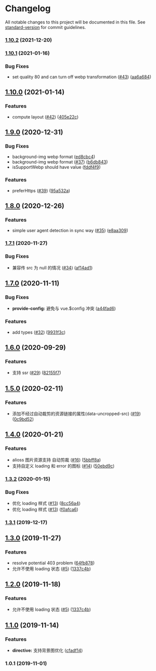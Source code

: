 # Changelog

All notable changes to this project will be documented in this file. See [standard-version](https://github.com/conventional-changelog/standard-version) for commit guidelines.

### [1.10.2](https://github.com/FEMessage/v-img/compare/v1.10.1...v1.10.2) (2021-12-20)



### [1.10.1](https://github.com/FEMessage/v-img/compare/v1.10.0...v1.10.1) (2021-01-16)


### Bug Fixes

* set quality 80 and can turn off webp transformation ([#43](https://github.com/FEMessage/v-img/issues/43)) ([aa6a684](https://github.com/FEMessage/v-img/commit/aa6a684))



## [1.10.0](https://github.com/FEMessage/v-img/compare/v1.9.0...v1.10.0) (2021-01-14)


### Features

* compute layout ([#42](https://github.com/FEMessage/v-img/issues/42)) ([405e22c](https://github.com/FEMessage/v-img/commit/405e22c))



## [1.9.0](https://github.com/FEMessage/v-img/compare/v1.8.0...v1.9.0) (2020-12-31)


### Bug Fixes

* background-img webp format ([ed8cbc4](https://github.com/FEMessage/v-img/commit/ed8cbc4))
* background-img webp format ([#37](https://github.com/FEMessage/v-img/issues/37)) ([b6db843](https://github.com/FEMessage/v-img/commit/b6db843))
* isSupportWebp should have value ([fddf4f9](https://github.com/FEMessage/v-img/commit/fddf4f9))


### Features

* preferHttps ([#39](https://github.com/FEMessage/v-img/issues/39)) ([95a532a](https://github.com/FEMessage/v-img/commit/95a532a))



## [1.8.0](https://github.com/FEMessage/v-img/compare/v1.7.1...v1.8.0) (2020-12-26)


### Features

* simple user agent detection in sync way ([#35](https://github.com/FEMessage/v-img/issues/35)) ([e8aa309](https://github.com/FEMessage/v-img/commit/e8aa309))



### [1.7.1](https://github.com/FEMessage/v-img/compare/v1.7.0...v1.7.1) (2020-11-27)


### Bug Fixes

* 兼容传 src 为 null 的情况 ([#34](https://github.com/FEMessage/v-img/issues/34)) ([af14ad1](https://github.com/FEMessage/v-img/commit/af14ad1))



## [1.7.0](https://github.com/FEMessage/v-img/compare/v1.6.0...v1.7.0) (2020-11-11)


### Bug Fixes

* **provide-config:** 避免与 vue.$config 冲突 ([a44fad6](https://github.com/FEMessage/v-img/commit/a44fad6))


### Features

* add types ([#32](https://github.com/FEMessage/v-img/issues/32)) ([9931f3c](https://github.com/FEMessage/v-img/commit/9931f3c))



## [1.6.0](https://github.com/FEMessage/v-img/compare/v1.5.0...v1.6.0) (2020-09-29)


### Features

* 支持 ssr ([#29](https://github.com/FEMessage/v-img/issues/29)) ([82155f7](https://github.com/FEMessage/v-img/commit/82155f7))



## [1.5.0](https://github.com/FEMessage/v-img/compare/v1.4.0...v1.5.0) (2020-02-11)


### Features

* 添加不经过自动裁剪的资源链接的属性(data-uncropped-src) ([#19](https://github.com/FEMessage/v-img/issues/19)) ([0c9bd52](https://github.com/FEMessage/v-img/commit/0c9bd52))



## [1.4.0](https://github.com/FEMessage/v-img/compare/v1.3.2...v1.4.0) (2020-01-21)


### Features

* alioss 图片资源支持 自动剪裁 ([#16](https://github.com/FEMessage/v-img/issues/16)) ([5bbff8a](https://github.com/FEMessage/v-img/commit/5bbff8a))
* 支持自定义 loading 和 error 的图标 ([#14](https://github.com/FEMessage/v-img/issues/14)) ([50ebd9c](https://github.com/FEMessage/v-img/commit/50ebd9c))



### [1.3.2](https://github.com/FEMessage/v-img/compare/v1.3.1...v1.3.2) (2020-01-15)


### Bug Fixes

* 优化 loading 样式 ([#13](https://github.com/FEMessage/v-img/issues/13)) ([8cc56a4](https://github.com/FEMessage/v-img/commit/8cc56a4))
* 优化 loading 样式 ([#13](https://github.com/FEMessage/v-img/issues/13)) ([f0afca6](https://github.com/FEMessage/v-img/commit/f0afca6))



### [1.3.1](https://github.com/FEMessage/v-img/compare/v1.3.0...v1.3.1) (2019-12-17)



## [1.3.0](https://github.com/FEMessage/v-img/compare/v1.2.0...v1.3.0) (2019-11-27)


### Features

* resolve potential 403 problem ([64fb878](https://github.com/FEMessage/v-img/commit/64fb878))
* 允许不使用 loading 状态 ([#5](https://github.com/FEMessage/v-img/issues/5)) ([1337c4b](https://github.com/FEMessage/v-img/commit/1337c4b))



## [1.2.0](https://github.com/FEMessage/v-img/compare/v1.1.0...v1.2.0) (2019-11-18)


### Features

* 允许不使用 loading 状态 ([#5](https://github.com/FEMessage/v-img/issues/5)) ([1337c4b](https://github.com/FEMessage/v-img/commit/1337c4b))



## [1.1.0](https://github.com/FEMessage/v-img/compare/v1.0.1...v1.1.0) (2019-11-14)


### Features

* **directive:** 支持背景图优化 ([cfadf14](https://github.com/FEMessage/v-img/commit/cfadf14))



### 1.0.1 (2019-11-01)
